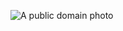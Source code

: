![A public domain photo](https://images.pexels.com/photos/3467149/pexels-photo-3467149.jpeg?auto=compress&cs=tinysrgb&dpr=2&h=750&w=1260)